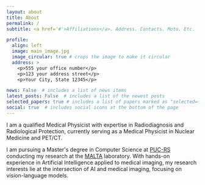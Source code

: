 ```yaml
---
layout: about
title: About
permalink: /
subtitle: <a href='#'>Affiliations</a>. Address. Contacts. Moto. Etc.

profile:
  align: left
  image: main_image.jpg
  image_circular: true # crops the image to make it circular
  address: >
    <p>555 your office number</p>
    <p>123 your address street</p>
    <p>Your City, State 12345</p>

news: False  # includes a list of news items
latest_posts: False  # includes a list of the newest posts
selected_papers: true # includes a list of papers marked as "selected={true}"
social: true  # includes social icons at the bottom of the page
---
```


I am a qualified Medical Physicist with expertise in Radiodiagnosis and Radiological Protection, currently serving as a Medical Physicist in Nuclear Medicine and PET/CT.

I am pursuing a Master's degree in Computer Science at [PUC-RS](https://www.pucrs.br/)  conducting my research at the [MALTA](/) laboratory. With hands-on experience in Artificial Intelligence applied to medical imaging, my research interests lie at the intersection of AI and medical imaging, focusing on vision-language models.
